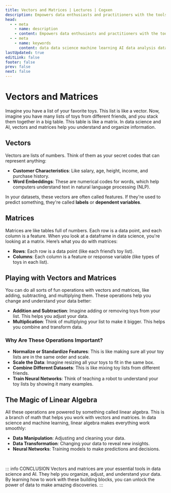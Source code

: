 ```yaml
---
title: Vectors and Matrices | Lectures | Cogxen
description: Empowers data enthusiasts and practitioners with the tools and knowledge to unlock the potential of data.
head:
  - - meta
    - name: description
    - content: Empowers data enthusiasts and practitioners with the tools and knowledge to unlock the potential of data.
  - - meta
    - name: keywords
      content: data data science machine learning AI data analysis data-driven data enthusiasts data practitioners
lastUpdated: true
editLink: false
footer: false
prev: false
next: false
---
```


# Vectors and Matrices

Imagine you have a list of your favorite toys. This list is like a vector. Now, imagine you have many lists of toys from different friends, and you stack them together in a big table. This table is like a matrix. In data science and AI, vectors and matrices help you understand and organize information.

## Vectors

Vectors are lists of numbers. Think of them as your secret codes that can represent anything:

- **Customer Characteristics**: Like salary, age, height, income, and purchase history.
- **Word Embeddings**: These are numerical codes for words, which help computers understand text in natural language processing (NLP).

In your datasets, these vectors are often called features. If they're used to predict something, they're called **labels** or **dependent variables**.

## Matrices

Matrices are like tables full of numbers. Each row is a data point, and each column is a feature. When you look at a dataframe in data science, you're looking at a matrix. Here’s what you do with matrices:

- **Rows**: Each row is a data point (like each friend’s toy list).
- **Columns**: Each column is a feature or response variable (like types of toys in each list).

## Playing with Vectors and Matrices

You can do all sorts of fun operations with vectors and matrices, like adding, subtracting, and multiplying them. These operations help you change and understand your data better:

- **Addition and Subtraction**: Imagine adding or removing toys from your list. This helps you adjust your data.
- **Multiplication**: Think of multiplying your list to make it bigger. This helps you combine and transform data.

### Why Are These Operations Important?

- **Normalize or Standardize Features**: This is like making sure all your toy lists are in the same order and scale.
- **Scale the Data**: Imagine resizing all your toys to fit in the same box.
- **Combine Different Datasets**: This is like mixing toy lists from different friends.
- **Train Neural Networks**: Think of teaching a robot to understand your toy lists by showing it many examples.

## The Magic of Linear Algebra

All these operations are powered by something called linear algebra. This is a branch of math that helps you work with vectors and matrices. In data science and machine learning, linear algebra makes everything work smoothly:

- **Data Manipulation**: Adjusting and cleaning your data.
- **Data Transformation**: Changing your data to reveal new insights.
- **Neural Networks**: Training models to make predictions and decisions.

<br />

::: info CONCLUSION
Vectors and matrices are your essential tools in data science and AI. They help you organize, adjust, and understand your data. By learning how to work with these building blocks, you can unlock the power of data to make amazing discoveries.
:::
